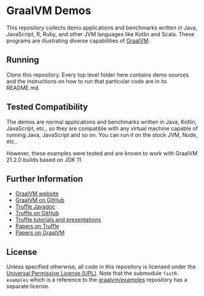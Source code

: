 # GraalVM Demos

This repository collects demo applications and benchmarks written in Java, JavaScript, R, Ruby, and other JVM languages like Kotlin and Scala.
These programs are illustrating diverse capabilities of [GraalVM](http://graalvm.org).

## Running

Clone this repository. Every top level folder here contains demo sources and the instructions on how to run that particular code are in its README.md.

## Tested Compatibility

The demos are normal applications and benchmarks written in Java, Kotlin, JavaScript, etc., so they are compatible with any virtual machine capable of running Java, JavaScript and so on.
You can run it on the stock JVM, Node, etc..

However, these examples were tested and are known to work with GraalVM 21.2.0 builds based on JDK 11.

## Further Information

* [GraalVM website](https://www.graalvm.org)
* [GraalVM on GitHub](https://github.com/oracle/graal/tree/master/compiler)
* [Truffle Javadoc](http://www.graalvm.org/truffle/javadoc/)
* [Truffle on GitHub](https://github.com/oracle/graal/tree/master/truffle)
* [Truffle tutorials and presentations](https://github.com/oracle/graal/blob/master/docs/Publications.md)
* [Papers on Truffle](http://ssw.jku.at/Research/Projects/JVM/Truffle.html)
* [Papers on GraalVM](http://ssw.jku.at/Research/Projects/JVM/Graal.html)

## License

Unless specified otherwise, all code in this repository is licensed under the [Universal Permissive License (UPL)](http://opensource.org/licenses/UPL).
Note that the submodule `fastR-examples` which is a reference to the [graalvm/examples](https://github.com/graalvm/examples) repository has a separate license.
